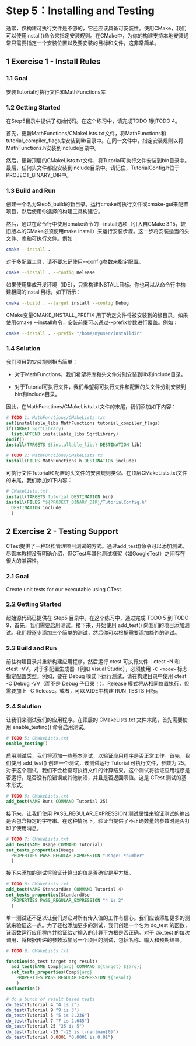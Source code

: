 # Step 5：Installing and Testing
通常，仅构建可执行文件是不够的，它还应该具备可安装性。使用CMake，我们可以使用install()命令来指定安装规则。在CMake中，为你的构建支持本地安装通常只需要指定一个安装位置以及要安装的目标和文件，这非常简单。
## 1 Exercise 1 - Install Rules

### 1.1 Goal

安装Tutorial可执行文件和MathFunctions库

### 1.2 Getting Started

在Step5目录中提供了初始代码。在这个练习中，请完成TODO 1到TODO 4。

首先，更新MathFunctions/CMakeLists.txt文件，将MathFunctions和tutorial_compiler_flags库安装到lib目录中。在同一文件中，指定安装规则以将MathFunctions.h安装到include目录中。

然后，更新顶层的CMakeLists.txt文件，将Tutorial可执行文件安装到bin目录中。最后，任何头文件都应安装到include目录中。请记住，TutorialConfig.h位于PROJECT_BINARY_DIR中。

### 1.3 Build and Run


创建一个名为Step5_build的新目录。运行cmake可执行文件或cmake-gui来配置项目，然后使用你选择的构建工具构建它。

然后，通过在命令行中使用cmake命令的--install选项（引入自CMake 3.15，较旧版本的CMake必须使用make install）来运行安装步骤。这一步将安装适当的头文件、库和可执行文件。例如：

```bash
cmake --install .
```

对于多配置工具，请不要忘记使用--config参数来指定配置。

```bash
cmake --install . --config Release
```

如果使用集成开发环境（IDE），只需构建INSTALL目标。你也可以从命令行中构建相同的install目标，如下所示：


```bash
cmake --build . --target install --config Debug
```

CMake变量CMAKE_INSTALL_PREFIX 用于确定文件将被安装到的根目录。如果使用cmake --install命令，安装前缀可以通过--prefix参数进行覆盖。例如：

```bash
cmake --install . --prefix "/home/myuser/installdir"
```

### 1.4 Solution

我们项目的安装规则相当简单：

- 对于MathFunctions，我们希望将库和头文件分别安装到lib和include目录。

- 对于Tutorial可执行文件，我们希望将可执行文件和配置的头文件分别安装到bin和include目录。

因此，在MathFunctions/CMakeLists.txt文件的末尾，我们添加如下内容：


```cmake
# TODO 1: MathFunctions/CMakeLists.txt
set(installable_libs MathFunctions tutorial_compiler_flags)
if(TARGET SqrtLibrary)
  list(APPEND installable_libs SqrtLibrary)
endif()
install(TARGETS ${installable_libs} DESTINATION lib)
```


```cmake
# TODO 2: MathFunctions/CMakeLists.tx
install(FILES MathFunctions.h DESTINATION include)
```

可执行文件Tutorial和配置的头文件的安装规则类似。在顶层CMakeLists.txt文件的末尾，我们添加如下内容：

```cmake
# CMakeLists.txt
install(TARGETS Tutorial DESTINATION bin)
install(FILES "${PROJECT_BINARY_DIR}/TutorialConfig.h"
  DESTINATION include
  )
```

## 2 Exercise 2 - Testing Support

CTest提供了一种轻松管理项目测试的方式。通过add_test()命令可以添加测试。尽管本教程没有明确介绍，但CTest与其他测试框架（如GoogleTest）之间存在很大的兼容性。

### 2.1 Goal

Create unit tests for our executable using CTest.

### 2.2 Getting Started

起始源代码已提供在 Step5 目录中。在这个练习中，通过完成 TODO 5 到 TODO 9，首先，我们需要启用测试。接下来，开始使用 add_test() 向我们的项目添加测试。我们将逐步添加三个简单的测试，然后你可以根据需要添加额外的测试。

### 2.3 Build and Run

前往构建目录并重新构建应用程序。然后运行 ctest 可执行文件：ctest -N 和 ctest -VV。对于多配置生成器（例如 Visual Studio），必须使用 `-C <mode>` 标志指定配置类型。例如，要在 Debug 模式下运行测试，请在构建目录中使用 ctest -C Debug -VV（而不是 Debug 子目录！）。Release 模式将从相同位置执行，但需要加上 -C Release。或者，可以从IDE中构建 RUN_TESTS 目标。

### 2.4 Solution

让我们来测试我们的应用程序。在顶层的 CMakeLists.txt 文件末尾，首先需要使用 enable_testing() 命令启用测试。

```cmake
# TODO 5: CMakeLists.txt
enable_testing()
```

启用测试后，我们将添加一些基本测试，以验证应用程序是否正常工作。首先，我们使用 add_test() 创建一个测试，该测试运行 Tutorial 可执行文件，参数为 25。对于这个测试，我们不会检查可执行文件的计算结果。这个测试将验证应用程序是否运行，是否没有段错误或其他崩溃，并且是否返回零值。这是 CTest 测试的基本形式。


```cmake
# TODO 6: CMakeLists.txt
add_test(NAME Runs COMMAND Tutorial 25)
```

接下来，让我们使用 PASS_REGULAR_EXPRESSION 测试属性来验证测试的输出是否包含特定的字符串。在这种情况下，验证当提供了不正确数量的参数时是否打印了使用消息。

```cmake
# TODO 7: CMakeLists.txt
add_test(NAME Usage COMMAND Tutorial)
set_tests_properties(Usage
  PROPERTIES PASS_REGULAR_EXPRESSION "Usage:.*number"
  )
```

接下来添加的测试将验证计算出的值是否确实是平方根。


```cmake
# TODO 8: CMakeLists.txt
add_test(NAME StandardUse COMMAND Tutorial 4)
set_tests_properties(StandardUse
  PROPERTIES PASS_REGULAR_EXPRESSION "4 is 2"
  )
```

 单一测试还不足以让我们对它对所有传入值的工作有信心。我们应该添加更多的测试来验证这一点。为了轻松添加更多的测试，我们创建一个名为 do_test 的函数，该函数运行应用程序并验证给定输入的计算平方根是否正确。对于 do_test 的每次调用，将根据传递的参数添加另一个项目的测试，包括名称、输入和预期结果。


```cmake
# TODO 9: CMakeLists.txt

function(do_test target arg result)
  add_test(NAME Comp${arg} COMMAND ${target} ${arg})
  set_tests_properties(Comp${arg}
    PROPERTIES PASS_REGULAR_EXPRESSION ${result}
    )
endfunction()

# do a bunch of result based tests
do_test(Tutorial 4 "4 is 2")
do_test(Tutorial 9 "9 is 3")
do_test(Tutorial 5 "5 is 2.236")
do_test(Tutorial 7 "7 is 2.645")
do_test(Tutorial 25 "25 is 5")
do_test(Tutorial -25 "-25 is (-nan|nan|0)")
do_test(Tutorial 0.0001 "0.0001 is 0.01")
```

